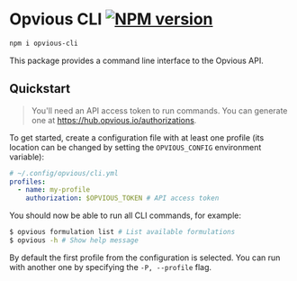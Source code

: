 # Opvious CLI [![NPM version](https://img.shields.io/npm/v/opvious-cli.svg)](https://www.npmjs.com/package/opvious-cli)

```sh
npm i opvious-cli
```

This package provides a command line interface to the Opvious API.

## Quickstart

> You'll need an API access token to run commands. You can generate one at
> https://hub.opvious.io/authorizations.

To get started, create a configuration file with at least one profile (its
location can be changed by setting the `OPVIOUS_CONFIG` environment variable):

```yaml
# ~/.config/opvious/cli.yml
profiles:
  - name: my-profile
    authorization: $OPVIOUS_TOKEN # API access token
```

You should now be able to run all CLI commands, for example:

```sh
$ opvious formulation list # List available formulations
$ opvious -h # Show help message
```

By default the first profile from the configuration is selected. You can run
with another one by specifying the `-P, --profile` flag.
